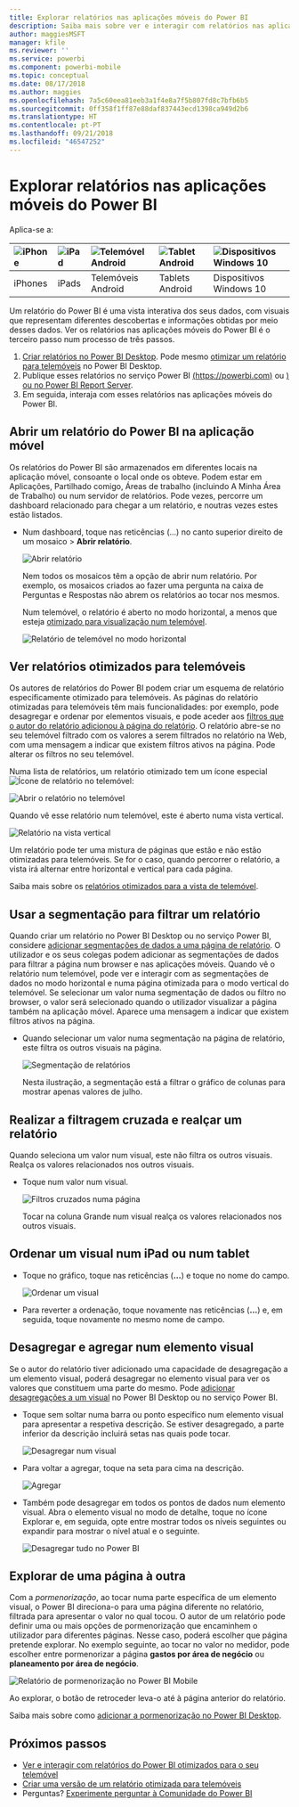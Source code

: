```yaml
---
title: Explorar relatórios nas aplicações móveis do Power BI
description: Saiba mais sobre ver e interagir com relatórios nas aplicações móveis do Power BI no seu telemóvel ou tablet. Pode criar relatórios no serviço Power BI ou no Power BI Desktop e, em seguida, interagir com os mesmos nas aplicações móveis.
author: maggiesMSFT
manager: kfile
ms.reviewer: ''
ms.service: powerbi
ms.component: powerbi-mobile
ms.topic: conceptual
ms.date: 08/17/2018
ms.author: maggies
ms.openlocfilehash: 7a5c60eea81eeb3a1f4e8a7f5b807fd8c7bfb6b5
ms.sourcegitcommit: 0ff358f1ff87e88daf837443ecd1398ca949d2b6
ms.translationtype: HT
ms.contentlocale: pt-PT
ms.lasthandoff: 09/21/2018
ms.locfileid: "46547252"
---
```

# <a name="explore-reports-in-the-power-bi-mobile-apps"></a>Explorar relatórios nas aplicações móveis do Power BI
Aplica-se a:

| ![iPhone](././media/mobile-reports-in-the-mobile-apps/ios-logo-40-px.png) | ![iPad](././media/mobile-reports-in-the-mobile-apps/ios-logo-40-px.png) | ![Telemóvel Android](././media/mobile-reports-in-the-mobile-apps/android-logo-40-px.png) | ![Tablet Android](././media/mobile-reports-in-the-mobile-apps/android-logo-40-px.png) | ![Dispositivos Windows 10](./media/mobile-reports-in-the-mobile-apps/win-10-logo-40-px.png) |
|:--- |:--- |:--- |:--- |:--- |
| iPhones |iPads |Telemóveis Android |Tablets Android |Dispositivos Windows 10 |

Um relatório do Power BI é uma vista interativa dos seus dados, com visuais que representam diferentes descobertas e informações obtidas por meio desses dados. Ver os relatórios nas aplicações móveis do Power BI é o terceiro passo num processo de três passos.

1. [Criar relatórios no Power BI Desktop](../../desktop-report-view.md). Pode mesmo [otimizar um relatório para telemóveis](mobile-apps-view-phone-report.md) no Power BI Desktop. 
2. Publique esses relatórios no serviço Power BI [(https://powerbi.com)](https://powerbi.com) ou [) ou no Power BI Report Server](../../report-server/get-started.md).  
3. Em seguida, interaja com esses relatórios nas aplicações móveis do Power BI.

## <a name="open-a-power-bi-report-in-the-mobile-app"></a>Abrir um relatório do Power BI na aplicação móvel
Os relatórios do Power BI são armazenados em diferentes locais na aplicação móvel, consoante o local onde os obteve. Podem estar em Aplicações, Partilhado comigo, Áreas de trabalho (incluindo A Minha Área de Trabalho) ou num servidor de relatórios. Pode vezes, percorre um dashboard relacionado para chegar a um relatório, e noutras vezes estes estão listados.

* Num dashboard, toque nas reticências (...) no canto superior direito de um mosaico > **Abrir relatório**.
  
  ![Abrir relatório](./media/mobile-reports-in-the-mobile-apps/power-bi-android-open-report-tile.png)
  
  Nem todos os mosaicos têm a opção de abrir num relatório. Por exemplo, os mosaicos criados ao fazer uma pergunta na caixa de Perguntas e Respostas não abrem os relatórios ao tocar nos mesmos. 
  
  Num telemóvel, o relatório é aberto no modo horizontal, a menos que esteja [otimizado para visualização num telemóvel](mobile-reports-in-the-mobile-apps.md#view-reports-optimized-for-phones).
  
  ![Relatório de telemóvel no modo horizontal](./media/mobile-reports-in-the-mobile-apps/power-bi-iphone-report-landscape.png)

## <a name="view-reports-optimized-for-phones"></a>Ver relatórios otimizados para telemóveis
Os autores de relatórios do Power BI podem criar um esquema de relatório especificamente otimizado para telemóveis. As páginas do relatório otimizadas para telemóveis têm mais funcionalidades: por exemplo, pode desagregar e ordenar por elementos visuais, e pode aceder aos [filtros que o autor do relatório adicionou à página do relatório](mobile-apps-view-phone-report.md#filter-the-report-page-on-a-phone). O relatório abre-se no seu telemóvel filtrado com os valores a serem filtrados no relatório na Web, com uma mensagem a indicar que existem filtros ativos na página. Pode alterar os filtros no seu telemóvel.

Numa lista de relatórios, um relatório otimizado tem um ícone especial ![Ícone de relatório no telemóvel](./media/mobile-reports-in-the-mobile-apps/power-bi-phone-report-icon.png):

![Abrir o relatório no telemóvel](./media/mobile-reports-in-the-mobile-apps/power-bi-android-phone-report.png)

Quando vê esse relatório num telemóvel, este é aberto numa vista vertical.

![Relatório na vista vertical](./media/mobile-reports-in-the-mobile-apps/07-power-bi-phone-report-portrait.png)

 Um relatório pode ter uma mistura de páginas que estão e não estão otimizadas para telemóveis. Se for o caso, quando percorrer o relatório, a vista irá alternar entre horizontal e vertical para cada página.

Saiba mais sobre os [relatórios otimizados para a vista de telemóvel](mobile-apps-view-phone-report.md).

## <a name="use-slicers-to-filter-a-report"></a>Usar a segmentação para filtrar um relatório
Quando criar um relatório no Power BI Desktop ou no serviço Power BI, considere [adicionar segmentações de dados a uma página de relatório](../../visuals/power-bi-visualization-slicers.md). O utilizador e os seus colegas podem adicionar as segmentações de dados para filtrar a página num browser e nas aplicações móveis. Quando vê o relatório num telemóvel, pode ver e interagir com as segmentações de dados no modo horizontal e numa página otimizada para o modo vertical do telemóvel. Se selecionar um valor numa segmentação de dados ou filtro no browser, o valor será selecionado quando o utilizador visualizar a página também na aplicação móvel. Aparece uma mensagem a indicar que existem filtros ativos na página.  

* Quando selecionar um valor numa segmentação na página de relatório, este filtra os outros visuais na página.
  
  ![Segmentação de relatórios](./media/mobile-reports-in-the-mobile-apps/power-bi-android-tablet-report-slicer.png)
  
  Nesta ilustração, a segmentação está a filtrar o gráfico de colunas para mostrar apenas valores de julho.

## <a name="cross-filter-and-highlight-a-report"></a>Realizar a filtragem cruzada e realçar um relatório
Quando seleciona um valor num visual, este não filtra os outros visuais. Realça os valores relacionados nos outros visuais.

* Toque num valor num visual.
  
  ![Filtros cruzados numa página](./media/mobile-reports-in-the-mobile-apps/power-bi-android-tablet-report-highlight.png)
  
  Tocar na coluna Grande num visual realça os valores relacionados nos outros visuais. 

## <a name="sort-a-visual-on-an-ipad-or-a-tablet"></a>Ordenar um visual num iPad ou num tablet
* Toque no gráfico, toque nas reticências (**...**) e toque no nome do campo.
  
   ![Ordenar um visual](./media/mobile-reports-in-the-mobile-apps/power-bi-android-tablet-report-sort.png)
* Para reverter a ordenação, toque novamente nas reticências (**...**) e, em seguida, toque novamente no mesmo nome de campo.

## <a name="drill-down-and-up-in-a-visual"></a>Desagregar e agregar num elemento visual
Se o autor do relatório tiver adicionado uma capacidade de desagregação a um elemento visual, poderá desagregar no elemento visual para ver os valores que constituem uma parte do mesmo. Pode [adicionar desagregações a um visual](../end-user-drill.md) no Power BI Desktop ou no serviço Power BI. 

* Toque sem soltar numa barra ou ponto específico num elemento visual para apresentar a respetiva descrição. Se estiver desagregado, a parte inferior da descrição incluirá setas nas quais pode tocar. 
  
  ![Desagregar num visual](./media/mobile-reports-in-the-mobile-apps/power-bi-mobile-drill-down-tooltip.png)

* Para voltar a agregar, toque na seta para cima na descrição.
  
  ![Agregar](./media/mobile-reports-in-the-mobile-apps/power-bi-mobile-drill-up-tooltip.png)

* Também pode desagregar em todos os pontos de dados num elemento visual. Abra o elemento visual no modo de detalhe, toque no ícone Explorar e, em seguida, opte entre mostrar todos os níveis seguintes ou expandir para mostrar o nível atual e o seguinte.

   ![Desagregar tudo no Power BI](./media/mobile-reports-in-the-mobile-apps/power-bi-drill-down-all.png)

## <a name="drill-through-from-one-page-to-another"></a>Explorar de uma página à outra

Com a *pormenorização*, ao tocar numa parte específica de um elemento visual, o Power BI direciona-o para uma página diferente no relatório, filtrada para apresentar o valor no qual tocou. O autor de um relatório pode definir uma ou mais opções de pormenorização que encaminhem o utilizador para diferentes páginas. Nesse caso, poderá escolher que página pretende explorar. No exemplo seguinte, ao tocar no valor no medidor, pode escolher entre pormenorizar a página **gastos por área de negócio** ou **planeamento por área de negócio**.

![Relatório de pormenorização no Power BI Mobile](./media/mobile-reports-in-the-mobile-apps/power-bi-mobile-drill-through-it-spent-report.png)

Ao explorar, o botão de retroceder leva-o até à página anterior do relatório.

Saiba mais sobre como [adicionar a pormenorização no Power BI Desktop](../../desktop-drillthrough.md).

## <a name="next-steps"></a>Próximos passos
* [Ver e interagir com relatórios do Power BI otimizados para o seu telemóvel](mobile-apps-view-phone-report.md)
* [Criar uma versão de um relatório otimizada para telemóveis](../../desktop-create-phone-report.md)
* Perguntas? [Experimente perguntar à Comunidade do Power BI](http://community.powerbi.com/)

